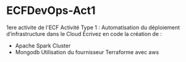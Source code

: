 # ECFDevOps-Act1
1ere activite de l'ECF
Activité Type 1 : Automatisation du déploiement d’infrastructure dans le Cloud
Écrivez en code la création de : 
- Apache Spark Cluster
- Mongodb
Utilisation du fournisseur Terraforme avec aws
